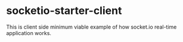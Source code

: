 # socketio-starter-client

This is client side minimum viable example of how socket.io real-time application works.
